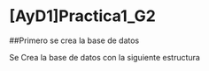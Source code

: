 # [AyD1]Practica1_G2

##Primero se crea la base de datos 

Se Crea la base de datos con la siguiente estructura 
